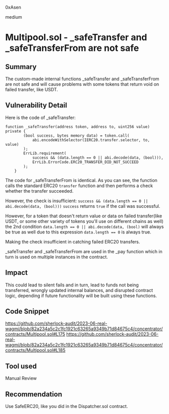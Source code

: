 0xAsen

medium

# Multipool.sol - _safeTransfer and _safeTransferFrom are not safe

## Summary
The custom-made internal functions _safeTransfer and _safeTransferFrom are not safe and will cause problems with some tokens that return void on failed transfer, like USDT.
## Vulnerability Detail
Here is the code of _safeTransfer:
```solidity
function _safeTransfer(address token, address to, uint256 value) private {
        (bool success, bytes memory data) = token.call(
            abi.encodeWithSelector(IERC20.transfer.selector, to, value)
        );
        ErrLib.requirement(
            success && (data.length == 0 || abi.decode(data, (bool))),
            ErrLib.ErrorCode.ERC20_TRANSFER_DID_NOT_SUCCEED
        );
    }
``` 
The code for _safeTransferFrom is identical.
As you can see, the function calls the standard ERC20 `transfer` function and then performs a check whether the transfer succeeded. 

However, the check is insufficient:
`success && (data.length == 0 || abi.decode(data, (bool)))`
`success` returns `true` if the call was successful. 

However, for a token that doesn't return value or data on failed transfer(like USDT, or some other variety of tokens you'll use on different chains as well) the 2nd condition `data.length == 0 || abi.decode(data, (bool)` will always be true as well due to this expression `data.length == 0` is always true.

Making the check insufficient in catching failed ERC20 transfers.

_safeTransfer and _safeTransferFrom are used in the _pay function which in turn is used on multiple instances in the contract.
## Impact
This could lead to silent fails and in turn, lead to funds not being transferred, wrongly updated internal balances, and disrupted contract logic, depending if future functionality will be built using these functions. 
## Code Snippet
https://github.com/sherlock-audit/2023-06-real-wagmi/blob/82a234a5c2c1fc1921c63265a9349b71d84675c4/concentrator/contracts/Multipool.sol#L175
https://github.com/sherlock-audit/2023-06-real-wagmi/blob/82a234a5c2c1fc1921c63265a9349b71d84675c4/concentrator/contracts/Multipool.sol#L185
## Tool used

Manual Review

## Recommendation
Use SafeERC20, like you did in the Dispatcher.sol contract.
